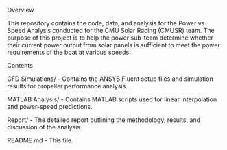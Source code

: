 Overview

This repository contains the code, data, and analysis for the Power vs. Speed Analysis conducted for the CMU Solar Racing (CMUSR) team. The purpose of this project is to help the power sub-team determine whether their current power output from solar panels is sufficient to meet the power requirements of the boat at various speeds.

Contents

CFD Simulations/ - Contains the ANSYS Fluent setup files and simulation results for propeller performance analysis.

MATLAB Analysis/ - Contains MATLAB scripts used for linear interpolation and power-speed predictions.

Report/ - The detailed report outlining the methodology, results, and discussion of the analysis.

README.md - This file.
